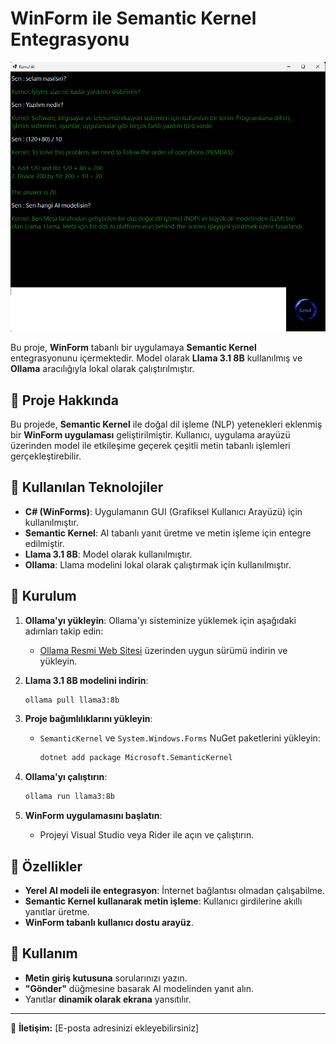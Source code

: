 # WinForm ile Semantic Kernel Entegrasyonu

![Projenin Ekran Görüntüsü](./Images/img1.png)

Bu proje, **WinForm** tabanlı bir uygulamaya **Semantic Kernel** entegrasyonunu içermektedir. Model olarak **Llama 3.1 8B** kullanılmış ve **Ollama** aracılığıyla lokal olarak çalıştırılmıştır.

## 🚀 Proje Hakkında

Bu projede, **Semantic Kernel** ile doğal dil işleme (NLP) yetenekleri eklenmiş bir **WinForm uygulaması** geliştirilmiştir. Kullanıcı, uygulama arayüzü üzerinden model ile etkileşime geçerek çeşitli metin tabanlı işlemleri gerçekleştirebilir.

## 📌 Kullanılan Teknolojiler

- **C# (WinForms)**: Uygulamanın GUI (Grafiksel Kullanıcı Arayüzü) için kullanılmıştır.
- **Semantic Kernel**: AI tabanlı yanıt üretme ve metin işleme için entegre edilmiştir.
- **Llama 3.1 8B**: Model olarak kullanılmıştır.
- **Ollama**: Llama modelini lokal olarak çalıştırmak için kullanılmıştır.

## 🔧 Kurulum

1. **Ollama'yı yükleyin**:
   Ollama'yı sisteminize yüklemek için aşağıdaki adımları takip edin:

   - [Ollama Resmi Web Sitesi](https://ollama.com) üzerinden uygun sürümü indirin ve yükleyin.

2. **Llama 3.1 8B modelini indirin**:

   ```sh
   ollama pull llama3:8b
   ```

3. **Proje bağımlılıklarını yükleyin**:

   - `SemanticKernel` ve `System.Windows.Forms` NuGet paketlerini yükleyin:
     ```sh
     dotnet add package Microsoft.SemanticKernel
     ```

4. **Ollama'yı çalıştırın**:

   ```sh
   ollama run llama3:8b
   ```

5. **WinForm uygulamasını başlatın**:
   - Projeyi Visual Studio veya Rider ile açın ve çalıştırın.

## 📌 Özellikler

- **Yerel AI modeli ile entegrasyon**: İnternet bağlantısı olmadan çalışabilme.
- **Semantic Kernel kullanarak metin işleme**: Kullanıcı girdilerine akıllı yanıtlar üretme.
- **WinForm tabanlı kullanıcı dostu arayüz**.

## 📌 Kullanım

- **Metin giriş kutusuna** sorularınızı yazın.
- **"Gönder"** düğmesine basarak AI modelinden yanıt alın.
- Yanıtlar **dinamik olarak ekrana** yansıtılır.

---

📩 **İletişim:** [E-posta adresinizi ekleyebilirsiniz]

